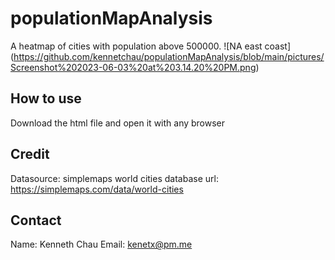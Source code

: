 # populationMapAnalysis
A heatmap of cities with population above 500000. 
![NA east coast] (https://github.com/kennetchau/populationMapAnalysis/blob/main/pictures/Screenshot%202023-06-03%20at%203.14.20%20PM.png)

## How to use
Download the html file and open it with any browser

## Credit
Datasource: simplemaps world cities database
url: https://simplemaps.com/data/world-cities

## Contact
Name: Kenneth Chau
Email: kenetx@pm.me
